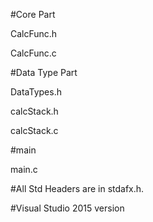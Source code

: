 #Core Part

CalcFunc.h

CalcFunc.c

#Data Type Part

DataTypes.h

calcStack.h

calcStack.c

#main

main.c

#All Std Headers are in stdafx.h.


#Visual Studio 2015 version
